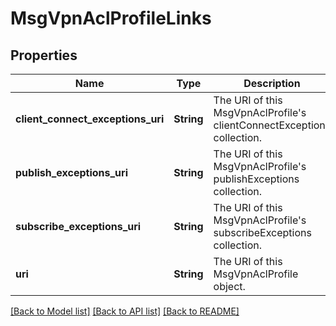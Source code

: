 # MsgVpnAclProfileLinks

## Properties
Name | Type | Description | Notes
------------ | ------------- | ------------- | -------------
**client_connect_exceptions_uri** | **String** | The URI of this MsgVpnAclProfile&#39;s clientConnectExceptions collection. | [optional] [default to null]
**publish_exceptions_uri** | **String** | The URI of this MsgVpnAclProfile&#39;s publishExceptions collection. | [optional] [default to null]
**subscribe_exceptions_uri** | **String** | The URI of this MsgVpnAclProfile&#39;s subscribeExceptions collection. | [optional] [default to null]
**uri** | **String** | The URI of this MsgVpnAclProfile object. | [optional] [default to null]

[[Back to Model list]](../README.md#documentation-for-models) [[Back to API list]](../README.md#documentation-for-api-endpoints) [[Back to README]](../README.md)


